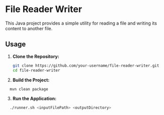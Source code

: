# File Reader Writer

This Java project provides a simple utility for reading a file and writing its content to another file.

## Usage

1. **Clone the Repository:**
   ```bash
   git clone https://github.com/your-username/file-reader-writer.git
   cd file-reader-writer
   ```


2. **Build the Project:**
 ```bash
   mvn clean package
 ```

 3. **Run the Application:**
 ```bash
   ./runner.sh <inputFilePath> <outputDirectory>
 ```

